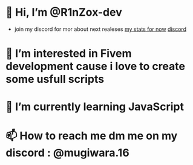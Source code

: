 # 👋 Hi, I’m @R1nZox-dev
- join my discord for mor about next realeses
[my stats for now](https://github-readme-stats.vercel.app/api/?username=R1nZox-dev&count_private=true&theme=tokyonight&show_icons=true)
[discord](https://discord.gg/fcX35xvJap)
# 👀 I’m interested in Fivem development cause i love to create some usfull scripts
# 🌱 I’m currently learning JavaScript
# 📫 How to reach me dm me on my discord : @mugiwara.16


<!---
R1nZox-dev/R1nZox-dev is a ✨ special ✨ repository because its `README.md` (this file) appears on your GitHub profile.
You can click the Preview link to take a look at your changes.
--->
